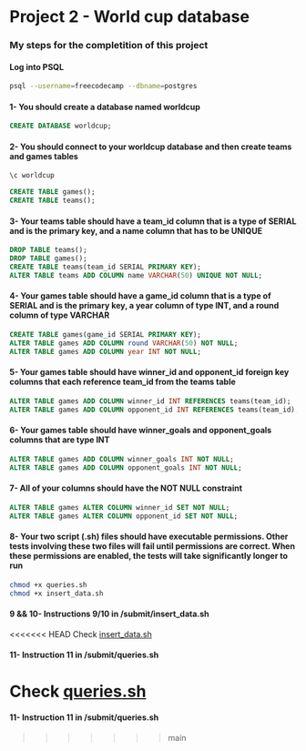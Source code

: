 # Project 2 - World cup database

### My steps for the completition of this project
#### Log into PSQL
~~~ bash
psql --username=freecodecamp --dbname=postgres
~~~

#### 1- You should create a database named worldcup
~~~ sql
CREATE DATABASE worldcup;
~~~

#### 2- You should connect to your worldcup database and then create teams and games tables
~~~ bash
\c worldcup
~~~

~~~ sql
CREATE TABLE games();
CREATE TABLE teams();
~~~

#### 3- Your teams table should have a team_id column that is a type of SERIAL and is the primary key, and a name column that has to be UNIQUE
~~~ sql
DROP TABLE teams();
DROP TABLE games();
CREATE TABLE teams(team_id SERIAL PRIMARY KEY);
ALTER TABLE teams ADD COLUMN name VARCHAR(50) UNIQUE NOT NULL;
~~~

#### 4- Your games table should have a game_id column that is a type of SERIAL and is the primary key, a year column of type INT, and a round column of type VARCHAR
~~~ sql
CREATE TABLE games(game_id SERIAL PRIMARY KEY);
ALTER TABLE games ADD COLUMN round VARCHAR(50) NOT NULL;
ALTER TABLE games ADD COLUMN year INT NOT NULL;
~~~

#### 5- Your games table should have winner_id and opponent_id foreign key columns that each reference team_id from the teams table
~~~ sql
ALTER TABLE games ADD COLUMN winner_id INT REFERENCES teams(team_id);
ALTER TABLE games ADD COLUMN opponent_id INT REFERENCES teams(team_id);
~~~

#### 6- Your games table should have winner_goals and opponent_goals columns that are type INT
~~~ sql
ALTER TABLE games ADD COLUMN winner_goals INT NOT NULL;
ALTER TABLE games ADD COLUMN opponent_goals INT NOT NULL;
~~~

#### 7- All of your columns should have the NOT NULL constraint
~~~ sql
ALTER TABLE games ALTER COLUMN winner_id SET NOT NULL;
ALTER TABLE games ALTER COLUMN opponent_id SET NOT NULL;
~~~

#### 8- Your two script (.sh) files should have executable permissions. Other tests involving these two files will fail until permissions are correct. When these permissions are enabled, the tests will take significantly longer to run
~~~ bash
chmod +x queries.sh
chmod +x insert_data.sh
~~~

#### 9 && 10- Instructions 9/10 in /submit/insert_data.sh
<<<<<<< HEAD
Check [insert_data.sh](https://github.com/AitorSantaeugenia/freecodecamp-projects/blob/main/relational_database_(beta)/Project_2_World_cup_database/submit/insert_data.sh)

#### 11- Instruction 11 in /submit/queries.sh
Check [queries.sh](https://github.com/AitorSantaeugenia/freecodecamp-projects/blob/main/relational_database_(beta)/Project_2_World_cup_database/submit/queries.sh)
=======

#### 11- Instruction 11 in /submit/queries.sh
>>>>>>> main
